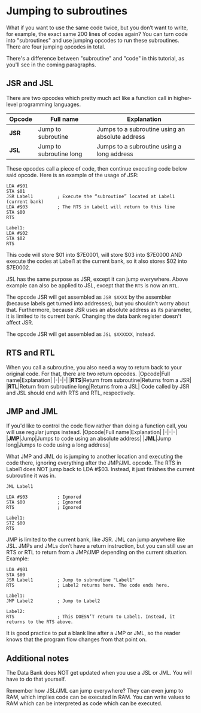 # Jumping to subroutines

What if you want to use the same code twice, but you don’t want to write, for example, the exact same 200 lines of codes again? You can turn code into "subroutines" and use jumping opcodes to run these subroutines. There are four jumping opcodes in total.

There's a difference between "subroutine" and "code" in this tutorial, as you'll see in the coming paragraphs.

## JSR and JSL
There are two opcodes which pretty much act like a function call in higher-level programming languages.

|Opcode|Full name|Explanation|
|-|-|-|
|**JSR**|Jump to subroutine|Jumps to a subroutine using an absolute address|
|**JSL**|Jump to subroutine long|Jumps to a subroutine using a long address|

These opcodes call a piece of code, then continue executing code below said opcode. Here is an example of the usage of JSR:
```
LDA #$01
STA $01
JSR Label1         ; Execute the “subroutine” located at Label1 (current bank)
LDA #$03           ; The RTS in Label1 will return to this line
STA $00
RTS

Label1:
LDA #$02
STA $02
RTS
```
This code will store $01 into $7E0001, will store $03 into $7E0000 AND execute the codes at Label1 at the current bank, so it also stores $02 into $7E0002.

JSL has the same purpose as JSR, except it can jump everywhere. Above example can also be applied to JSL, except that the `RTS` is now an `RTL`.

The opcode JSR will get assembled as `JSR $XXXX` by the assembler (because labels get turned into addresses), but you shouldn’t worry about that. Furthermore, because JSR uses an absolute address as its parameter, it is limited to its current bank. Changing the data bank register doesn't affect JSR.

The opcode JSR will get assembled as `JSL $XXXXXX`, instead.

## RTS and RTL
When you call a subroutine, you also need a way to return back to your original code. For that, there are two return opcodes.
|Opcode|Full name|Explanation|
|-|-|-|
|**RTS**|Return from subroutine|Returns from a JSR|
|**RTL**|Return from subroutine long|Returns from a JSL|
Code called by JSR and JSL should end with RTS and RTL, respectively.

## JMP and JML
If you'd like to control the code flow rather than doing a function call, you will use regular jumps instead.
|Opcode|Full name|Explanation|
|-|-|-|
|**JMP**|Jump|Jumps to code using an absolute address|
|**JML**|Jump long|Jumps to code using a long address|

What JMP and JML do is jumping to another location and executing the code there, ignoring everything after the JMP/JML opcode. The RTS in Label1 does NOT jump back to LDA #$03. Instead, it just finishes the current subroutine it was in.
```
JML Label1

LDA #$03           ; Ignored
STA $00            ; Ignored
RTS                ; Ignored

Label1:
STZ $00
RTS
```

JMP is limited to the current bank, like JSR. JML can jump anywhere like JSL. JMPs and JMLs don’t have a return instruction, but you can still use an RTS or RTL to return from a JMP/JMP depending on the current situation. Example:
```
LDA #$01
STA $00
JSR Label1         ; Jump to subroutine "Label1"
RTS                ; Label2 returns here. The code ends here.

Label1:
JMP Label2         ; Jump to Label2

Label2:
RTS                ; This DOESN’T return to Label1. Instead, it returns to the RTS above.
```

It is good practice to put a blank line after a JMP or JML, so the reader knows that the program flow changes from that point on.

## Additional notes
The Data Bank does NOT get updated when you use a JSL or JML. You will have to do that yourself.

Remember how JSL/JML can jump everywhere? They can even jump to RAM, which implies code can be executed in RAM. You can write values to RAM which can be interpreted as code which can be executed.